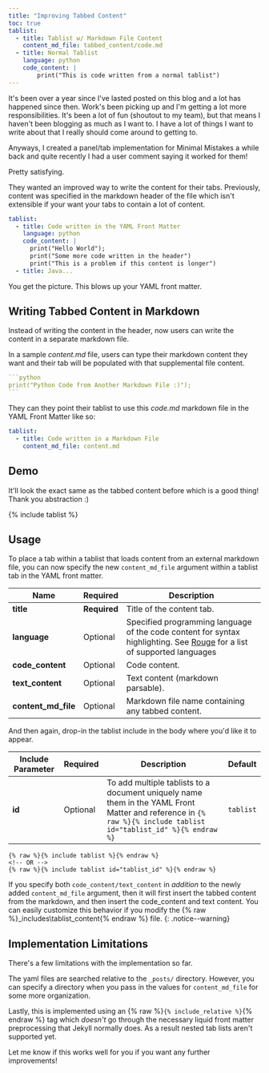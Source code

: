 ```yaml
---
title: "Improving Tabbed Content"
toc: true
tablist:
  - title: Tablist w/ Markdown File Content
    content_md_file: tabbed_content/code.md
  - title: Normal Tablist
    language: python
    code_content: |
        print("This is code written from a normal tablist")
---
```


It's been over a year since I've lasted posted on this blog and a lot has happened
since then. Work's been picking up and I'm getting a lot more responsibilities.
It's been a lot of fun (shoutout to my team), but that means I haven't been blogging as much as I want to.
I have a lot of things I want to write about that I really should come around to
getting to. 

Anyways, I created a panel/tab implementation for Minimal Mistakes a while
back and quite recently I had a user comment saying it worked for them! 

Pretty satisfying. 

They wanted an improved way to write the content for their tabs. Previously, 
content was specified in the markdown header of the file which isn't extensible
if your want your tabs to contain a lot of content. 

```yaml
tablist: 
  - title: Code written in the YAML Front Matter
    language: python
    code_content: |
      print("Hello World");
      print("Some more code written in the header")
      print("This is a problem if this content is longer")
  - title: Java...
```

You get the picture. This blows up your YAML front matter.

## Writing Tabbed Content in Markdown
Instead of writing the content in the header, now users can write the content in 
a separate markdown file. 

In a sample _content.md_ file, users can type their markdown content they want
and their tab will be populated with that supplemental file content.

~~~yaml
```python
print("Python Code from Another Markdown File :)");
```
~~~

They can they point their tablist to use this _code.md_ markdown
file in the YAML Front Matter like so:
~~~yaml
tablist: 
  - title: Code written in a Markdown File
    content_md_file: content.md
~~~


## Demo

It'll look the exact same as the tabbed content before 
which is a good thing! Thank you abstraction :)

{% include tablist %}


## Usage

To place a tab within a tablist that loads content from
an external markdown file, you can now specify the new `content_md_file` argument 
within a tablist tab in the YAML front matter.

| Name           | Required     | Description                                                                                                           |
| -------------- | ------------ | --------------------------------------------------------------------------------------------------------------------- |
| **title** | **Required** | Title of the content tab.  |
| **language**  | Optional | Specified programming language of the code content for syntax highlighting. See [Rouge](http://rouge.jneen.net/) for a list of supported languages |
| **code_content**  | Optional     | Code content.                                                                                             |
| **text_content**  | Optional     | Text content (markdown parsable). |
| **content_md_file** | Optional  | Markdown file name containing any tabbed content. |

And then again, drop-in the tablist include in the body where you'd like it to appear.

| Include Parameter | Required | Description                                                                                                                                                       | Default                                                                      |
| ----------------- | -------- | ----------------------------------------------------------------------------------------------------------------------------------------------------------------- | ---------------------------------------------------------------------------- |
| **id**            | Optional | To add multiple tablists to a document uniquely name them in the YAML Front Matter and reference in `{% raw %}{% include tablist id="tablist_id" %}{% endraw %}` | `tablist`                                                                    |

```liquid
{% raw %}{% include tablist %}{% endraw %}
<!-- OR -->
{% raw %}{% include tablist id="tablist_id" %}{% endraw %}
```


If you specify both `code_content/text_content` in _addition_ to
the newly added `content_md_file` argument, then
it will first insert the tabbed content from the markdown, and then insert
the code_content and text content. You can easily customize this
behavior if you modify the {% raw %}\_includes\tablist_content{% endraw %} file.
{: .notice--warning}

## Implementation Limitations

There's a few limitations with the implementation so far. 

The yaml files are searched relative
to the `_posts/` directory. However, you can specify a directory
when you pass in the values for `content_md_file` for some more organization.

Lastly, this is implemented using an {% raw %}`{% include_relative %}`{% endraw %} tag
which *doesn't* go through the necessary liquid front matter
preprocessing that Jekyll normally does. As a result nested
tab lists aren't supported yet.

Let me know if this works well for you if you want any further improvements!